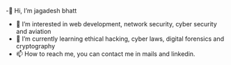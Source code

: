 -👋 Hi, I’m jagadesh bhatt 
- 👀 I’m interested in web development, network security, cyber security and aviation 
- 🌱 I’m currently learning ethical hacking, cyber laws, digital forensics and cryptography
- 📫 How to reach me, you can contact me in mails and linkedin.

<!---
jagadeshbhatt2310/jagadeshbhatt2310 is a ✨ special ✨ repository because its `README.md` (this file) appears on your GitHub profile.
You can click the Preview link to take a look at your changes.
--->
